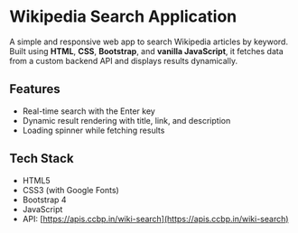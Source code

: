 # Wikipedia Search Application

A simple and responsive web app to search Wikipedia articles by keyword. Built using **HTML**, **CSS**, **Bootstrap**, and **vanilla JavaScript**, it fetches data from a custom backend API and displays results dynamically.

##  Features

-  Real-time search with the Enter key
-  Dynamic result rendering with title, link, and description
-  Loading spinner while fetching results

##  Tech Stack

- HTML5
- CSS3 (with Google Fonts)
- Bootstrap 4
- JavaScript 
- API: [https://apis.ccbp.in/wiki-search](https://apis.ccbp.in/wiki-search)


